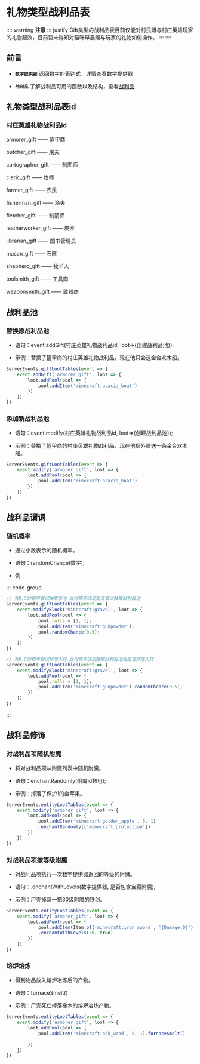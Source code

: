 # 礼物类型战利品表

:::: warning **注意**
::: justify
Gift类型的战利品表目前仅能对村民赠与村庄英雄玩家的礼物起效，目前暂未得知对猫咪早晨赠与玩家的礼物如何操作。
:::
::::

## 前言

- **`数字提供器`** 返回数字的表达式，详情查看[数字提供器](../MiscellaneousKnowledge/NumberProvider.md)

- **`战利品`** 了解战利品可用的函数以及结构，查看[战利品](./LootTable.md)

## 礼物类型战利品表id

### 村庄英雄礼物战利品id

armorer_gift —— 盔甲商

butcher_gift —— 屠夫

cartographer_gift —— 制图师

cleric_gift —— 牧师

farmer_gift —— 农民

fisherman_gift —— 渔夫

fletcher_gift —— 制箭师

leatherworker_gift —— 皮匠

librarian_gift —— 图书管理员

mason_gift —— 石匠

shepherd_gift —— 牧羊人

toolsmith_gift —— 工具商

weaponsmith_gift —— 武器商

## 战利品池

### 替换原战利品池

- 语句：event.addGift(村庄英雄礼物战利品id, loot=>{创建战利品池});

- 示例：替换了盔甲商的村庄英雄礼物战利品，现在他只会送金合欢木船。

```js
ServerEvents.giftLootTables(event => {
    event.addGift('armorer_gift', loot => {
        loot.addPool(pool => {
            pool.addItem('minecraft:acacia_boat')
        })
    })
})
```

### 添加新战利品池

- 语句：event.modify(村庄英雄礼物战利品id, loot=>{创建战利品池});

- 示例：替换了盔甲商的村庄英雄礼物战利品，现在他额外赠送一条金合欢木船。

```js
ServerEvents.giftLootTables(event => {
    event.modify('armorer_gift', loot => {
        loot.addPool(pool => {
            pool.addItem('minecraft:acacia_boat')
        })
    })
})
```

## 战利品谓词

### 随机概率

- 通过小数表示的随机概率。

- 语句：randomChance(数字);

- 例：

::: code-group

```js [应用战利品池]
// 有0.5的概率尝试抽取该池 此时概率决定是否尝试抽取战利品池
ServerEvents.giftLootTables(event => {
    event.modifyBlock('minecraft:gravel', loot => {
        loot.addPool(pool => {
            pool.rolls = [1, 1];
            pool.addItem('minecraft:gunpowder');
            pool.randomChance(0.5);
        })
    })
})
```

```js [应用战利品项]
// 有0.5的概率尝试掉落火药 此时概率决定抽取战利品池后是否掉落火药
ServerEvents.giftLootTables(event => {
    event.modifyBlock('minecraft:gravel', loot => {
        loot.addPool(pool => {
            pool.rolls = [1, 1];
            pool.addItem('minecraft:gunpowder').randomChance(0.5);
        })
    })
})
```

:::

## 战利品修饰

### 对战利品项随机附魔

- 将对战利品项从附魔列表中随机附魔。

- 语句：enchantRandomly(附魔id数组);

- 示例：掉落了保护1的金苹果。

```js
ServerEvents.entityLootTables(event => {
    event.modify('armorer_gift', loot => {
        loot.addPool(pool => {
            pool.addItem('minecraft:golden_apple', 5, 1)
            .enchantRandomly(['minecraft:protection'])
        })
    })
})
```

### 对战利品项按等级附魔

- 对战利品项执行一次数字提供器返回的等级的附魔。

- 语句：.enchantWithLevels(数字提供器, 是否包含宝藏附魔);

- 示例：尸壳掉落一把30级附魔的铁剑。

```js
ServerEvents.entityLootTables(event => {
    event.modify('armorer_gift', loot => {
        loot.addPool(pool => {
            pool.addItem(Item.of('minecraft:iron_sword', '{Damage:0}'), 5, 1)
            .enchantWithLevels(30, true)
        })
    })
})
```

### 熔炉熔炼

- 得到物品放入熔炉冶炼后的产物。

- 语句：furnaceSmelt()

- 示例：尸壳死亡掉落橡木的熔炉冶炼产物。

```js
ServerEvents.entityLootTables(event => {
    event.modify('armorer_gift', loot => {
        loot.addPool(pool => {
            pool.addItem('minecraft:oak_wood', 5, 1).furnaceSmelt()
            
        })
    })
})
```
